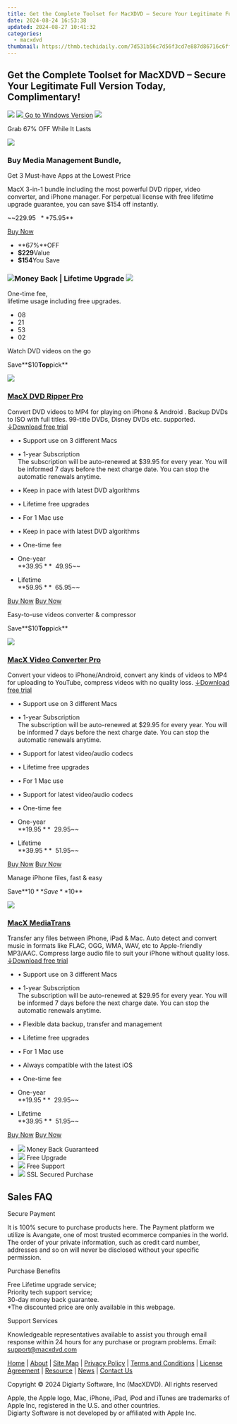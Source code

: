 ```yaml
---
title: Get the Complete Toolset for MacXDVD – Secure Your Legitimate Full Version Today, Complimentary!
date: 2024-08-24 16:53:38
updated: 2024-08-27 10:41:32
categories:
  - macxdvd
thumbnail: https://thmb.techidaily.com/7d531b56c7d56f3cd7e887d86716c6ff63a79cd134093cfc17e1fe70607872eb.jpg
---
```


## Get the Complete Toolset for MacXDVD – Secure Your Legitimate Full Version Today, Complimentary!

[![](https://www.macxdvd.com/icon/logo.png)](https://tools.techidaily.com/macxdvd/products/) [![](https://www.macxdvd.com/special-offer/image-style/back-to-school/win-icon.png) Go to Windows Version](https://www.winxdvd.com/buy.htm) ![](https://www.macxdvd.com/special-offer/image-style/summer-deals24/banner-title-img.png) 

Grab 67% OFF While It Lasts 

![](https://www.macxdvd.com/special-offer/image-style/easter-deals24/pack-1.png) 

### Buy Media Management Bundle,  
 Get 3 Must-have Apps at the Lowest Price

MacX 3-in-1 bundle including the most powerful DVD ripper, video converter, and iPhone manager. For perpetual license with free lifetime upgrade guarantee, you can save $154 off instantly.

~~$229.95~~ **$75.95**

[Buy Now](https://estore.macxdvd.com/order/checkout.php?PRODS=37061377&QTY=1&CART=2&SHORT_FORM=1&COUPON=2023MIDYEAR&ORDERSTYLE=nLWsnpXPnHU%3D&DESIGN_TYPE=2&HIDEC=0&SRC=24SUMMERBUY&AFFILIATE=108875) 
* **67%**OFF
* **$229**Value
* **$154**You Save

### ![](https://www.macxdvd.com/special-offer/image-style/blackfriday-deals22/30day-icon.png)Money Back | Lifetime Upgrade ![](https://www.macxdvd.com/special-offer/image-style/summer-deals24/question.png)

One-time fee,   
lifetime usage including free upgrades.

* 08
* 21
* 53
* 02



Watch DVD videos on the go 

Save**$10**Top**pick**

![](https://www.macxdvd.com/special-offer/image-style/blackfriday-deals22/box-img2.png)

### [MacX DVD Ripper Pro](https://tools.techidaily.com/macxdvd/products/)

Convert DVD videos to MP4 for playing on iPhone & Android . Backup DVDs to ISO with full titles. 99-title DVDs, Disney DVDs etc. supported. [↓Download free trial](https://tools.techidaily.com/macxdvd/products/)

* • Support use on 3 different Macs
* • 1-year Subscription  
The subscription will be auto-renewed at $39.95 for every year. You will be informed 7 days before the next charge date. You can stop the automatic renewals anytime.
* • Keep in pace with latest DVD algorithms
* • Lifetime free upgrades
* • For 1 Mac use
* • Keep in pace with latest DVD algorithms
* • One-time fee

* One-year  
**$39.95** ~~$49.95~~
* Lifetime  
**$59.95** ~~$65.95~~

[Buy Now](https://estore.macxdvd.com/order/checkout.php?PRODS=37483258&QTY=1&CART=2&SHORT_FORM=1&COUPON=2023MIDYEAR&ORDERSTYLE=nLWsnpXPnHU%3D&DESIGN_TYPE=2&HIDEC=0&AFFILIATE=108875) [Buy Now](https://estore.macxdvd.com/order/checkout.php?PRODS=37483258&QTY=1&CART=2&SHORT_FORM=1&COUPON=2023MIDYEAR&ORDERSTYLE=nLWsnpXPnHU%3D&DESIGN_TYPE=2&HIDEC=0&SRC=24SUMMERBUY&AFFILIATE=108875) 

Easy-to-use videos converter & compressor 

Save**$10**Top**pick**

![](https://www.macxdvd.com/special-offer/image-style/blackfriday-deals22/box-img1.png)

### [MacX Video Converter Pro](https://tools.techidaily.com/macxdvd/products/)

Convert your videos to iPhone/Android, convert any kinds of videos to MP4 for uploading to YouTube, compress videos with no quality loss. [↓Download free trial](https://tools.techidaily.com/macxdvd/products/)

* • Support use on 3 different Macs
* • 1-year Subscription  
The subscription will be auto-renewed at $29.95 for every year. You will be informed 7 days before the next charge date. You can stop the automatic renewals anytime.
* • Support for latest video/audio codecs
* • Lifetime free upgrades
* • For 1 Mac use
* • Support for latest video/audio codecs
* • One-time fee

* One-year  
**$19.95** ~~$29.95~~
* Lifetime  
**$39.95** ~~$51.95~~

[Buy Now](https://estore.macxdvd.com/order/checkout.php?PRODS=38743988&QTY=1&CART=2&SHORT_FORM=1&COUPON=VCP1Y19&ORDERSTYLE=nLWsnpXPnHU%3D&DESIGN_TYPE=2&HIDEC=0&AFFILIATE=108875) [Buy Now](https://estore.macxdvd.com/order/checkout.php?PRODS=37808498&QTY=1&CART=2&SHORT_FORM=1&COUPON=2023MIDYEAR&ORDERSTYLE=nLWsnpXPnHU%3D&DESIGN_TYPE=2&HIDEC=0&SRC=24SUMMERBUY&AFFILIATE=108875) 

Manage iPhone files, fast & easy

Save**$10**Save**$10**

![](https://www.macxdvd.com/special-offer/image-style/blackfriday-deals22/box-img3.png)

### [MacX MediaTrans](https://tools.techidaily.com/macxdvd/products/)

Transfer any files between iPhone, iPad & Mac. Auto detect and convert music in formats like FLAC, OGG, WMA, WAV, etc to Apple-friendly MP3/AAC. Compress large audio file to suit your iPhone without quality loss. [↓Download free trial](https://tools.techidaily.com/macxdvd/products/)

* • Support use on 3 different Macs
* • 1-year Subscription  
The subscription will be auto-renewed at $29.95 for every year. You will be informed 7 days before the next charge date. You can stop the automatic renewals anytime.
* • Flexible data backup, transfer and management
* • Lifetime free upgrades
* • For 1 Mac use
* • Always compatible with the latest iOS
* • One-time fee

* One-year  
**$19.95** ~~$29.95~~
* Lifetime  
**$39.95** ~~$51.95~~

[Buy Now](https://estore.macxdvd.com/order/checkout.php?PRODS=38739171&QTY=1&CART=2&SHORT_FORM=1&COUPON=MT1Y19&ORDERSTYLE=nLWsnpXPnHU%3D&DESIGN_TYPE=2&HIDEC=0&AFFILIATE=108875) [Buy Now](https://estore.macxdvd.com/order/checkout.php?PRODS=37808499&QTY=1&CART=2&SHORT_FORM=1&COUPON=2023MIDYEAR&ORDERSTYLE=nLWsnpXPnHU%3D&DESIGN_TYPE=2&HIDEC=0&SRC=24SUMMERBUY&AFFILIATE=108875) 

* ![](https://www.macxdvd.com/special-offer/image-style/blackfriday-deals22/i1.png) Money Back Guaranteed
* ![](https://www.macxdvd.com/special-offer/image-style/blackfriday-deals22/i2.png) Free Upgrade
* ![](https://www.macxdvd.com/special-offer/image-style/blackfriday-deals22/i3.png) Free Support
* ![](https://www.macxdvd.com/special-offer/image-style/blackfriday-deals22/i4.png) SSL Secured Purchase


## Sales FAQ

Secure Payment

It is 100% secure to purchase products here. The Payment platform we utilize is Avangate, one of most trusted ecommerce companies in the world. The order of your private information, such as credit card number, addresses and so on will never be disclosed without your specific permission.

Purchase Benefits

Free Lifetime upgrade service;   
 Priority tech support service;   
 30-day money back guarantee.   
 \*The discounted price are only available in this webpage.

Support Services

Knowledgeable representatives available to assist you through email response within 24 hours for any purchase or program problems. Email: [support@macxdvd.com](https://tools.techidaily.com/macxdvd/products/)



[Home](https://tools.techidaily.com/macxdvd/products/) | [About](https://tools.techidaily.com/macxdvd/products/) | [Site Map](https://tools.techidaily.com/macxdvd/products/) | [Privacy Policy](https://tools.techidaily.com/macxdvd/products/) | [Terms and Conditions](https://tools.techidaily.com/macxdvd/products/) | [License Agreement](https://tools.techidaily.com/macxdvd/products/) | [Resource](https://tools.techidaily.com/macxdvd/products/) | [News](https://tools.techidaily.com/macxdvd/products/) | [Contact Us](https://tools.techidaily.com/macxdvd/products/)

Copyright © 2024 Digiarty Software, Inc (MacXDVD). All rights reserved

Apple, the Apple logo, Mac, iPhone, iPad, iPod and iTunes are trademarks of Apple Inc, registered in the U.S. and other countries.  
Digiarty Software is not developed by or affiliated with Apple Inc.

<ins class="adsbygoogle"
     style="display:block"
     data-ad-format="autorelaxed"
     data-ad-client="ca-pub-7571918770474297"
     data-ad-slot="1223367746"></ins>



<ins class="adsbygoogle"
     style="display:block"
     data-ad-client="ca-pub-7571918770474297"
     data-ad-slot="8358498916"
     data-ad-format="auto"
     data-full-width-responsive="true"></ins>
